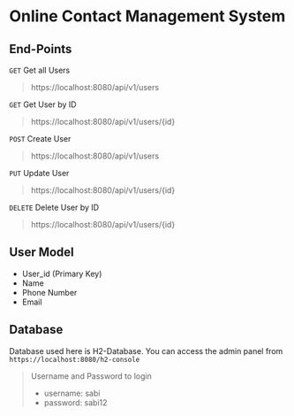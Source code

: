 # Online Contact Management System

## End-Points

`GET` Get all Users
> https://localhost:8080/api/v1/users

`GET` Get User by ID
> https://localhost:8080/api/v1/users/{id}

`POST` Create User
> https://localhost:8080/api/v1/users

`PUT` Update User
> https://localhost:8080/api/v1/users/{id}

`DELETE` Delete User by ID
> https://localhost:8080/api/v1/users/{id}

## User Model

* User_id (Primary Key)
* Name
* Phone Number
* Email

## Database

Database used here is H2-Database. You can access the admin panel from `https://localhost:8080/h2-console`

> Username and Password to login
> - username: sabi
> - password: sabi12